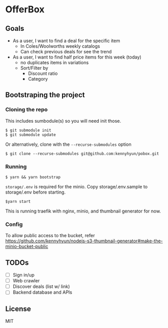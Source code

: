 # OfferBox

## Goals

- As a user, I want to find a deal for the specific item
  - In Coles/Woolworths weekly catalogs
  - Can check previous deals for see the trend
- As a user, I want to find half price items for this week (today)
  - no duplicates items in variations
  - Sort/Filter by
    - Discount ratio
    - Category

## Bootstraping the project

### Cloning the repo

This includes sumbodule(s) so you will need init those.

```
$ git submodule init
$ git submodule update
```

Or alternatively, clone with the `--recurse-submodules` option

```
$ git clone --recurse-submodules git@github.com:kennyhyun/pobox.git
``` 

### Running

```
$ yarn && yarn bootstrap
```

`storage/.env` is required for the minio. Copy storage/.env.sample to storage/.env before starting.

```
$yarn start
```

This is running traefik with nginx, minio, and thumbnail generator for now.

### Config

To allow public access to the bucket, refer https://github.com/kennyhyun/nodejs-s3-thumbnail-generator#make-the-minio-bucket-public

## TODOs

- [ ] Sign in/up
- [ ] Web crawler
- [ ] Discover deals (list w/ link)
- [ ] Backend database and APIs

## License

MIT
